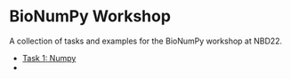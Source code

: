 # BioNumPy Workshop

A collection of tasks and examples for the BioNumPy workshop at NBD22.

* [Task 1: Numpy](https://colab.research.google.com/github/uio-bmi/bionumpy-workshop/blob/master/numpy1.ipynb)
* 
